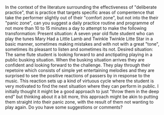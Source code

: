 In the context of the literature surrounding the effectiveness of "deliberate practice", that is practice that targets specific areas of compentence that take the performer slightly out of their "comfort zone", but not into the their "panic zone", can you suggest a daily practice routine and programme of not more than 10 to 15 minutes a day to attempt to make the following transformation:
Present situation: A seven year old flute student who can play the tunes Mary Had a Little Lamb and Twinkle Twinkle Litte Star in a basic manner, sometimes making mistakes and with not with a great "tone", sometimes its pleasant to listen and sometimes its not.
Desired situation: The same flute student is looking forward to and anctipating playing in a public busking situation. When the busking situation arrives they are confident and looking forward to the challenge. They play through their repetoire which consists of simple yet entertaining melodies and they are surprised to see the positive reactions of passers by in response to the music. This reaction sets up a kind of virtuous cycle where the student is very motivated to find the next situation where they can perform in public.
I initially thought it might be a good approach to just "throw them in the deep end" but thinking about it a bit more, this approach might be akin to putting them straight into their panic zone, with the result of them not wanting to play again.
Do you have some suggestions or comments?